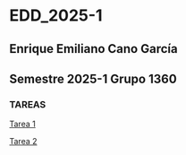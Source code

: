 # EDD_2025-1
## Enrique Emiliano Cano García
## Semestre 2025-1 Grupo 1360
### TAREAS
[Tarea 1](https://github.com/kno4/EDD_2025-1/tree/main/Tareas/Tarea1)

[Tarea 2](https://github.com/kno4/EDD_2025-1/tree/main/Tareas/Tarea2)


